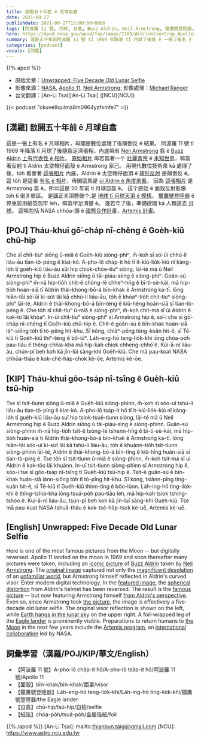 ```yaml
---
title: 敨開五十年前 ê 月球自翕
date: 2021-09-27
publishdate: 2021-09-27T12:00:00+0800
tags: [阿波羅 11 號, 月球, 自翕, Buzz Aldrin, Neil Armstrong, 獵鷹號登陸器, Artemis 計畫]
hero: https://apod.nasa.gov/apod/fap/image/2109/AldrinVisorCrop_Apollo11_1080.jpg
summary: 這是五十年前阿波羅 11 號 tī 1969 年降落 tī 月球了後翕 ê 一張上有名 ê 月球相片，毋閣是數位處理了後顛倒反 ê 結果。
categories: [podcast]
vocals: [阿錕]
---
```


{{% apod %}}

- 原始文章：[Unwrapped: Five Decade Old Lunar Selfie](https://apod.nasa.gov/apod/ap210927.html)
- 影像來源：[NASA](https://www.nasa.gov), [Apollo 11](https://www.nasa.gov/mission_pages/apollo/missions/apollo11.html), [Neil Armstrong](https://www.nasa.gov/centers/glenn/about/bios/neilabio.html); 影像處理：[Michael Ranger](https://www.facebook.com/michael.ranger.12532)
- 台文翻譯：[An-Li Tsai][An-Li Tsai] ([NCU][NCU])

{{< podcast "ckuve9qulma8m0964yzfxmfe7" >}}

## [漢羅] 敨開五十年前 ê 月球自翕
這是一張上有名 ê 月球相片，毋閣是數位處理了後顛倒反 ê 結果。
阿波羅 11 號 tī 1969 年降落 tī 月球了後隨翕足濟張相，內底嘛有 [Neil Armstrong][Neil Armstrong] 翕 ê [Buzz Aldrin][Buzz Aldrin] [上有代表性 ê 相片][iconic picture]。
[原始相片][original image] 毋若翕著一个 [壯麗青荒][magnificent desolation] ê [未知世界][unfamiliar world]，嘛翕著反射 tī Aldrin 太空帽仔面殼 ê Armstrong 家己。
用現代數位技術來 kā 處理了後，to̍h 看會著
[這張相片][featured image] 內底，Aldrin ê 太空帽仔面頂 ê [球形反射][spherical distortion] 是顛倒反 ê。
這 to̍h 是這張 [有名 ê 相片][famous picture]，毋閣這馬是 [ùi Aldrin ê 角度來看][from Aldrin's perspective]。
因為 [這張相片][the picture] 是 Armstrong 翕 ê，所以這是 50 年前 tī 月球自翕 ê。
這个原始 ê 面殼反射影像 to̍h tī 倒爿彼區。
是講正爿頂懸彼个,是 [地球 tī 月球天頂 ê 模樣][Earth hangs in the lunar sky]。
[獵鷹號登陸器][Eagle lander] ê 停車跤用紙箔包牢 leh，嘛翕甲足清楚 ê。
幾若年了後，準備欲閣 kā 人類送去 [月球][the Moon]。
這嘛包括 NASA chhōa-頭 ê [國際合作計畫][international collaboration]，[Artemis 計畫][Artemis program]。

## [POJ] Tháu-khui gō͘-cha̍p nî-chêng ê Goe̍h-kiû chū-hip
Che sī chi̍t-tiuⁿ siōng ū-miâ ê Goe̍h-kiû siòng-phìⁿ, m̄-koh sī só͘-ūi chhú-lí liáu-āu tian-tò-péng ê kiat-kó.
A-pho-lô cha̍p-it hō tī i̍t-kiú-lio̍k-kiú nî kàng-lo̍h tī goe̍h-kiû liáu-āu sûi hip chiok-chōe-tiuⁿ siòng, lāi-té mā ū Neil Armstrong hip ê Buzz Aldrin siōng ū tāi-piáu-sèng ê siòng-phìⁿ.
Goân-sú siòng-phìⁿ m̄-nā hip-tio̍h chi̍t-ê chòng-lē chheⁿ-hn̄g ê bī-ti-sè-kài, mā hip-tio̍h hoán-siā tī Aldrin thài-khong-bō-á bīn-khak ê Armstrong ka-tī.
Iōng hiān-tāi só͘-ūi ki-su̍t lâi kā chhú-lí liáu-āu, to̍h ē khòaⁿ-tio̍h
chit-tiuⁿ siòng-phìⁿ lāi-té, Aldrin ê thài-khong-bō-á bīn-téng ê kiû-hêng hoán-siā sī tian-tò-péng ê.
Che to̍h sī chit-tiuⁿ ū-miâ ê siòng-phìⁿ, m̄-koh chit-má sī ùi Aldrin ê kak-tō͘ lâi khòaⁿ.
In-ūi chit-tiuⁿ siòng-phìⁿ sī Armstrong hip ê, só͘-í che sī gō͘-cha̍p nî-chêng tī Goe̍h-kiû chū-hip ê.
Chit-ê goân-sú ê bīn-khak hoán-siā iáⁿ-siōng to̍h tī tò-pêng hit-khu.
Sī kóng, chiàⁿ-pêng téng-koân hit-ê, sī Tē-kiû tī Goe̍h-kiû thiⁿ-téng ê bô͘-iūⁿ.
La̍h-eng-hō teng-lio̍k-khì iōng chóa-po̍h pau-tiâu ê thêng-chhia-kha mā hip-kah chiok chheng-chhó͘ ê.
Kúi-ā-nî liáu-āu, chún-pī beh koh kā jîn-lūi sàng-khì Goe̍h-kiû.
Che mā pau-koat NASA chhōa-thâu ê kok-chè-ha̍p-chok kè-ōe, Artemis kè-ōe.

## [KIP] Tháu-khui gōo-tsa̍p nî-tsîng ê Gue̍h-kiû tsū-hip
Tse sī tsi̍t-tiunn siōng ū-miâ ê Gue̍h-kiû siòng-phìnn, m̄-koh sī sóo-uī tshú-lí liáu-āu tian-tò-píng ê kiat-kó.
A-pho-lô tsa̍p-it hō tī i̍t-kiú-lio̍k-kiú nî kàng-lo̍h tī gue̍h-kiû liáu-āu suî hip tsiok-tsuē-tiunn siòng, lāi-té mā ū Neil Armstrong hip ê Buzz Aldrin siōng ū tāi-piáu-sìng ê siòng-phìnn.
Guân-sú siòng-phìnn m̄-nā hip-tio̍h tsi̍t-ê tsòng-lē tshenn-hn̄g ê bī-ti-sè-kài, mā hip-tio̍h huán-siā tī Aldrin thài-khong-bō-á bīn-khak ê Armstrong ka-tī.
Iōng hiān-tāi sóo-uī ki-su̍t lâi kā tshú-lí liáu-āu, to̍h ē khuànn-tio̍h
tsit-tiunn siòng-phìnn lāi-té, Aldrin ê thài-khong-bō-á bīn-tíng ê kiû-hîng huán-siā sī tian-tò-píng ê.
Tse to̍h sī tsit-tiunn ū-miâ ê siòng-phìnn, m̄-koh tsit-má sī uì Aldrin ê kak-tōo lâi khuànn.
In-uī tsit-tiunn siòng-phìnn sī Armstrong hip ê, sóo-í tse sī gōo-tsa̍p nî-tsîng tī Gue̍h-kiû tsū-hip ê.
Tsit-ê guân-sú ê bīn-khak huán-siā iánn-siōng to̍h tī tò-pîng hit-khu.
Sī kóng, tsiànn-pîng tíng-kuân hit-ê, sī Tē-kiû tī Gue̍h-kiû thinn-tíng ê bôo-iūnn.
La̍h-ing-hō ting-lio̍k-khì ê thîng-tshia-kha iōng tsuá-po̍h pau-tiâu leh, mā hip-kah tsiok tshing-tshóo ê.
Kuí-ā-nî liáu-āu, tsún-pī beh koh kā jîn-luī sàng-khì Gue̍h-kiû.
Tse mā pau-kuat NASA tshuā-thâu ê kok-tsè-ha̍p-tsok kè-uē, Artemis kè-uē.

## [English] Unwrapped: Five Decade Old Lunar Selfie
Here is one of the most famous pictures from the Moon -- but digitally reversed.
Apollo 11 landed on the moon in 1969 and soon thereafter many pictures were taken, including an [iconic picture][iconic picture] of [Buzz Aldrin][Buzz Aldrin] taken by [Neil Armstrong][Neil Armstrong].
The [original image][original image] captured not only the [magnificent desolation][magnificent desolation] of an [unfamiliar world][unfamiliar world], but Armstrong himself reflected in Aldrin's curved visor.
Enter modern digital technology.
In the [featured image][featured image], the [spherical distortion][spherical distortion] from Aldrin's helmet has been reversed.
The result is the [famous picture][famous picture] -- but now featuring Armstrong himself [from Aldrin's perspective][from Aldrin's perspective].
Even so, since Armstrong took [the picture][the picture], the image is effectively a five-decade old lunar selfie.
The original visor reflection is shown on the left, while [Earth hangs in the lunar sky][Earth hangs in the lunar sky] on the upper right.
A foil-wrapped leg of the [Eagle lander][Eagle lander] is prominently visible.
Preparations to return humans to [the Moon][the Moon] in the next few years include the [Artemis program][Artemis program], an [international collaboration][international collaboration] led by NASA.

## 詞彙學習（漢羅/POJ/KIP/華文/English）
- 【阿波羅 11 號】A-pho-lô cha̍p-it hō/A-pho-lô tsa̍p-it hō/阿波羅 11 號/Apollo 11
- 【面殼】bīn-khak/bīn-khak/面罩/visor
- 【獵鷹號登陸器】La̍h-eng-hō teng-lio̍k-khì/La̍h-ing-hō ting-lio̍k-khì/獵鷹號登陸器/the Eagle lander
- 【自翕】chū-hip/tsū-hip/自拍/selfie
- 【紙箔】chóa-po̍h/tsuá-po̍h/金屬箔紙/foil

{{% /apod %}}
[An-Li Tsai]: mailto:thianbun.taigi@gmail.com
[NCU]: https://www.astro.ncu.edu.tw

[iconic picture]:https://apod.nasa.gov/apod/ap950922.html
[Buzz Aldrin]:https://www.nasa.gov/content/national-space-council-users-advisory-group/membership_roster_b_aldrin/
[Neil Armstrong]:https://www.nasa.gov/centers/armstrong/about/biographies/pilots/neil-armstrong.html
[original image]:https://www.nasa.gov/mission_pages/apollo/40th/images/apollo_image_12.html
[magnificent desolation]:https://en.wikipedia.org/wiki/Magnificent_Desolation
[unfamiliar world]:https://apod.nasa.gov/apod/ap070720.html
[featured image]:https://petapixel.com/2021/07/26/unwrapping-buzz-aldrins-visor-in-moon-photo-reveals-what-he-saw/
[spherical distortion]:https://www.reddit.com/r/space/comments/ooexmd/i_unwrapped_buzz_aldrins_visor_to_a_360_sphere_to/
[famous picture]:https://commons.wikimedia.org/wiki/File:AS11-40-5903_-_Buzz_Aldrin_by_Neil_Armstrong_(full_frame).jpg
[from Aldrin's perspective]:https://youtu.be/TcjFRIWo0qw
[the picture]:https://en.wikipedia.org/wiki/Buzz_Aldrin#/media/File:Aldrin_Apollo_11_original.jpg
[Earth hangs in the lunar sky]:https://apod.nasa.gov/apod/ap181224.html
[Eagle lander]:https://nssdc.gsfc.nasa.gov/nmc/spacecraft/display.action?id=1969-059C
[the Moon]:https://solarsystem.nasa.gov/moons/earths-moon/overview/
[Artemis program]:https://www.nasa.gov/specials/artemis/
[international collaboration]:https://www.nasa.gov/press-release/nasa-international-partners-advance-cooperation-with-first-signings-of-artemis-accords
